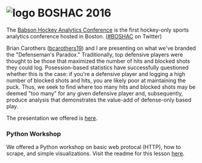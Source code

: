 # ![logo](https://raw.githubusercontent.com/josephnelson93/dekegeek/master/boshac16/assets/images/logo.png) BOSHAC 2016

The [Babson Hockey Analytics Conference](http://statsportsconsulting.com/boshac2016/) is the first hockey-only sports analytics conference hosted in Boston. ([#BOSHAC](https://twitter.com/hashtag/BOSHAC) on Twitter)

Brian Carothers ([bcarothers19](https://github.com/bcarothers19)) and I are presenting on what we've branded the "Defenseman's Paradox." Traditionally, top defensive players were thought to be those that maximized the number of hits and blocked shots they could log. Posession-based statistics have successfully questioned whether this is the case: if you're a defensive player and logging a high number of blocked shots and hits, you are likely poor at maintaining the puck. Thus, we seek to find where too many hits and blocked shots may be deemed "too many" for any given defensive player and, subsequently, produce analysis that demonstrates the value-add of defense-only based play.

The presentation we offered is [here](https://github.com/josephofiowa/dekegeek/blob/master/boshac16/assets/presentation/presentation.pdf).

### Python Workshop

We offered a Python workshop on basic web protocal (HTTP), how to scrape, and simple visualizations. Visit the readme for this lesson [here](https://github.com/josephofiowa/dekegeek/blob/master/boshac16/python-workshop.md).

